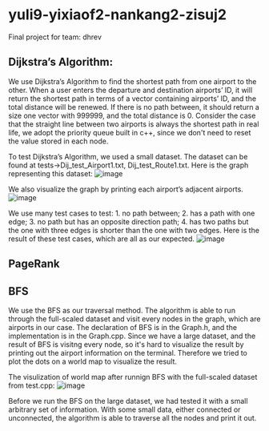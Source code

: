 # yuli9-yixiaof2-nankang2-zisuj2
Final project for team: dhrev

## Dijkstra’s Algorithm:

We use Dijkstra’s Algorithm to find the shortest path from one airport to the other. When a user enters the departure and destination airports’ ID, it will return the shortest path in terms of a vector containing airports’ ID, and the total distance will be renewed. If there is no path between, it should return a size one vector with 999999, and the total distance is 0. Consider the case that the straight line between two airports is always the shortest path in real life, we adopt the priority queue built in c++, since we don't need to reset the value stored in each node.

To test Dijkstra’s Algorithm, we used a small dataset. The dataset can be found at tests->Dij_test_Airport1.txt, Dij_test_Route1.txt. Here is the graph representing this dataset:
![image](https://github-dev.cs.illinois.edu/cs225-sp22/yuli9-yixiaof2-nankang2-zisuj2/blob/main/IMG/test_Dijkstra1.jpg)

We also visualize the graph by printing each airport’s adjacent airports.
![image](https://github-dev.cs.illinois.edu/cs225-sp22/yuli9-yixiaof2-nankang2-zisuj2/blob/main/IMG/test_Dijkstra2.png)

We use many test cases to test: 1. no path between; 2. has a path with one edge; 3. no path but has an opposite direction path; 4. has two paths but the one with three edges is shorter than the one with two edges. Here is the result of these test cases, which are all as our expected.
![image](https://github-dev.cs.illinois.edu/cs225-sp22/yuli9-yixiaof2-nankang2-zisuj2/blob/main/IMG/test_Dijkstra3.png)

## PageRank



## BFS

We use the BFS as our traversal method. The algorithm is able to run through the full-scaled dataset and visit every nodes in the graph, which are airports in our case. The declaration of BFS is in the Graph.h, and the implementation is in the Graph.cpp. Since we have a large dataset, and the result of BFS is visitng every node, so it's hard to visualize the result by printing out the airport information on the terminal. Therefore we tried to plot the dots on a world map to visualize the result.

The visulization of world map after runnign BFS with the full-scaled dataset from test.cpp:
![image](https://github-dev.cs.illinois.edu/cs225-sp22/yuli9-yixiaof2-nankang2-zisuj2/blob/main/IMG/BFS_output.png)

Before we run the BFS on the large dataset, we had tested it with a small arbitrary set of information. With some small data, either connected or unconnected, the algorithm is able to traverse all the nodes and print it out.